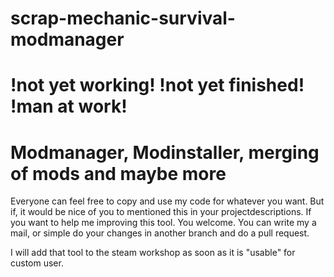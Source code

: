 # scrap-mechanic-survival-modmanager


 #    !not yet working!     !not yet finished!        !man at work!


# Modmanager, Modinstaller, merging of mods and maybe more


Everyone can feel free to copy and use my code for whatever you want. But if, it would be nice of you to mentioned this in your projectdescriptions.
If you want to help me improving this tool. You welcome. You can write my a mail, or simple do your changes in another branch and do a pull request.


I will add that tool to the steam workshop as soon as it is "usable" for custom user.
